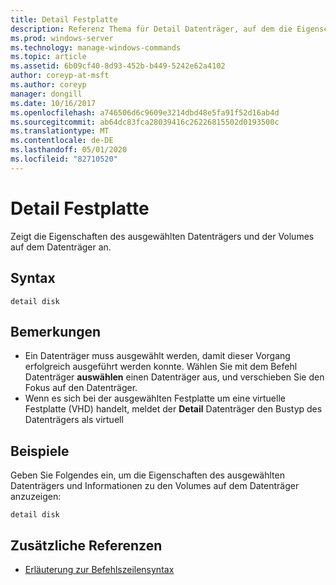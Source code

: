 ```yaml
---
title: Detail Festplatte
description: Referenz Thema für Detail Datenträger, auf dem die Eigenschaften des ausgewählten Datenträgers und die Volumes auf diesem Datenträger angezeigt werden.
ms.prod: windows-server
ms.technology: manage-windows-commands
ms.topic: article
ms.assetid: 6b09cf40-8d93-452b-b449-5242e62a4102
author: coreyp-at-msft
ms.author: coreyp
manager: dongill
ms.date: 10/16/2017
ms.openlocfilehash: a746506d6c9609e3214dbd48e5fa91f52d16ab4d
ms.sourcegitcommit: ab64dc83fca28039416c26226815502d0193500c
ms.translationtype: MT
ms.contentlocale: de-DE
ms.lasthandoff: 05/01/2020
ms.locfileid: "82710520"
---
```

# <a name="detail-disk"></a>Detail Festplatte

Zeigt die Eigenschaften des ausgewählten Datenträgers und der Volumes auf dem Datenträger an.

## <a name="syntax"></a>Syntax

```
detail disk
```

## <a name="remarks"></a>Bemerkungen

-   Ein Datenträger muss ausgewählt werden, damit dieser Vorgang erfolgreich ausgeführt werden konnte. Wählen Sie mit dem Befehl Datenträger **auswählen** einen Datenträger aus, und verschieben Sie den Fokus auf den Datenträger.
-   Wenn es sich bei der ausgewählten Festplatte um eine virtuelle Festplatte (VHD) handelt, meldet der **Detail** Datenträger den Bustyp des Datenträgers als virtuell

## <a name="examples"></a>Beispiele

Geben Sie Folgendes ein, um die Eigenschaften des ausgewählten Datenträgers und Informationen zu den Volumes auf dem Datenträger anzuzeigen:
```
detail disk
```

## <a name="additional-references"></a>Zusätzliche Referenzen

- [Erläuterung zur Befehlszeilensyntax](command-line-syntax-key.md)

